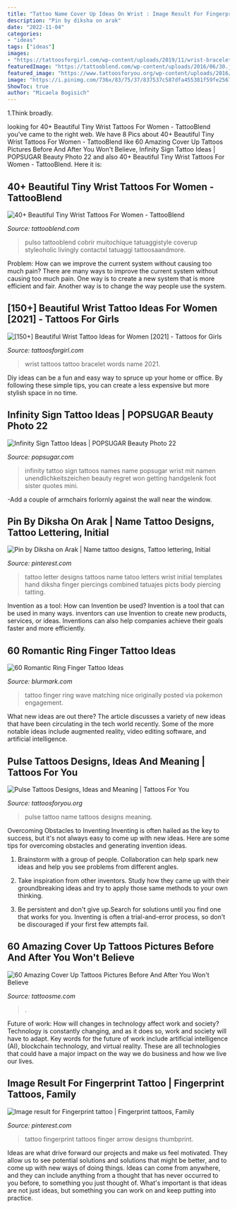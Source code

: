 ```yaml
---
title: "Tattoo Name Cover Up Ideas On Wrist : Image Result For Fingerprint Tattoo"
description: "Pin by diksha on arak"
date: "2022-11-04"
categories:
- "ideas"
tags: ["ideas"]
images:
- "https://tattoosforgirl.com/wp-content/uploads/2019/11/wrist-bracelet-tattoos-4.jpg"
featuredImage: "https://tattooblend.com/wp-content/uploads/2016/06/30.jpg"
featured_image: "https://www.tattoosforyou.org/wp-content/uploads/2016/09/Pulse-Tattoo-with-Name.jpg"
image: "https://i.pinimg.com/736x/83/75/37/837537c587dfa455381f59fe25676942.jpg"
ShowToc: true
author: "Micaela Bogisich"
---
```



1.Think broadly.

	

		
looking for 40+ Beautiful Tiny Wrist Tattoos For Women - TattooBlend you've came to the right web. We have 8 Pics about 40+ Beautiful Tiny Wrist Tattoos For Women - TattooBlend like 60 Amazing Cover Up Tattoos Pictures Before And After You Won&#039;t Believe, Infinity Sign Tattoo Ideas | POPSUGAR Beauty Photo 22 and also 40+ Beautiful Tiny Wrist Tattoos For Women - TattooBlend. Here it is:
		
    
## 40+ Beautiful Tiny Wrist Tattoos For Women - TattooBlend

<img loading=lazy src="https://tattooblend.com/wp-content/uploads/2016/06/30.jpg" onerror="this.onerror=null;this.src='https://tse3.mm.bing.net/th?id=OIP.GhAuyYUr-5zq8_zyW7pIaQHaHd&amp;pid=15.1';" alt="40+ Beautiful Tiny Wrist Tattoos For Women - TattooBlend">

_Source: tattooblend.com_

>pulso tattooblend cobrir muitochique tatuaggistyle coverup styleoholic livingly contactxl tatuaggi tattoosaandmore. 

	

Problem: How can we improve the current system without causing too much pain?
There are many ways to improve the current system without causing too much pain. One way is to create a new system that is more efficient and fair. Another way is to change the way people use the system.

    
## [150+] Beautiful Wrist Tattoo Ideas For Women [2021] - Tattoos For Girls

<img loading=lazy src="https://tattoosforgirl.com/wp-content/uploads/2019/11/wrist-bracelet-tattoos-4.jpg" onerror="this.onerror=null;this.src='https://tse2.mm.bing.net/th?id=OIP.LSDQNoIgtu1Yes6LDd029gAAAA&amp;pid=15.1';" alt="[150+] Beautiful Wrist Tattoo Ideas for Women [2021] - Tattoos for Girls">

_Source: tattoosforgirl.com_

>wrist tattoos tattoo bracelet words name 2021. 

	

Diy ideas can be a fun and easy way to spruce up your home or office. By following these simple tips, you can create a less expensive but more stylish space in no time.

    
## Infinity Sign Tattoo Ideas | POPSUGAR Beauty Photo 22

<img loading=lazy src="https://media1.popsugar-assets.com/files/thumbor/BFwrBOUy_IXMvZRVb5o4R1JMx6o/fit-in/1024x1024/filters:strip_icc-!!-/2015/05/22/804/n/1922153/7b4700bd28e7850f_patrick-beauty-infinityTattooIdeas_postGraphic/i/Infinity-Sign-Tattoo-Ideas.jpg" onerror="this.onerror=null;this.src='https://tse1.mm.bing.net/th?id=OIP.6aN2aOPFSZ-WvoszyIzUPAHaJ5&amp;pid=15.1';" alt="Infinity Sign Tattoo Ideas | POPSUGAR Beauty Photo 22">

_Source: popsugar.com_

>infinity tattoo sign tattoos names name popsugar wrist mit namen unendlichkeitszeichen beauty regret won getting handgelenk foot sister quotes mini. 

	

-Add a couple of armchairs forlornly against the wall near the window.

    
## Pin By Diksha On Arak | Name Tattoo Designs, Tattoo Lettering, Initial

<img loading=lazy src="https://i.pinimg.com/736x/47/44/cc/4744cc0926e12b47759e334ca85ad6a0--picts.jpg" onerror="this.onerror=null;this.src='https://tse4.mm.bing.net/th?id=OIP.EAdrFkHB-qvKaPzwlvD-CAHaJ3&amp;pid=15.1';" alt="Pin by Diksha on Arak | Name tattoo designs, Tattoo lettering, Initial">

_Source: pinterest.com_

>tattoo letter designs tattoos name tatoo letters wrist initial templates hand diksha finger piercings combined tatuajes picts body piercing tatting. 

	

Invention as a tool: How can Invention be used?
Invention is a tool that can be used in many ways. inventors can use Invention to create new products, services, or ideas. Inventions can also help companies achieve their goals faster and more efficiently.

    
## 60 Romantic Ring Finger Tattoo Ideas

<img loading=lazy src="https://www.blurmark.com/wp-content/uploads/2018/03/Nice-Matching-Wave-Tattoo.jpg" onerror="this.onerror=null;this.src='https://tse2.mm.bing.net/th?id=OIP.B5ETJstF1cSPJ1KB6Ey1SwHaOc&amp;pid=15.1';" alt="60 Romantic Ring Finger Tattoo Ideas">

_Source: blurmark.com_

>tattoo finger ring wave matching nice originally posted via pokemon engagement. 

	

What new ideas are out there?
The article discusses a variety of new ideas that have been circulating in the tech world recently. Some of the more notable ideas include augmented reality, video editing software, and artificial intelligence.

    
## Pulse Tattoos Designs, Ideas And Meaning | Tattoos For You

<img loading=lazy src="https://www.tattoosforyou.org/wp-content/uploads/2016/09/Pulse-Tattoo-with-Name.jpg" onerror="this.onerror=null;this.src='https://tse1.mm.bing.net/th?id=OIP.GugMe3GjK0Zv8LvVC8ZNaQHaEl&amp;pid=15.1';" alt="Pulse Tattoos Designs, Ideas and Meaning | Tattoos For You">

_Source: tattoosforyou.org_

>pulse tattoo name tattoos designs meaning. 

	

Overcoming Obstacles to Inventing
Inventing is often hailed as the key to success, but it's not always easy to come up with new ideas. Here are some tips for overcoming obstacles and generating invention ideas.
1. Brainstorm with a group of people. Collaboration can help spark new ideas and help you see problems from different angles.

2. Take inspiration from other inventors. Study how they came up with their groundbreaking ideas and try to apply those same methods to your own thinking.

3. Be persistent and don't give up.Search for solutions until you find one that works for you. Inventing is often a trial-and-error process, so don't be discouraged if your first few attempts fail.

    
## 60 Amazing Cover Up Tattoos Pictures Before And After You Won&#039;t Believe

<img loading=lazy src="https://tattoosme.com/wp-content/uploads/2017/03/Cover-ups-tattoos-desgins-and-ideas-before-and-after-.jpg" onerror="this.onerror=null;this.src='https://tse3.mm.bing.net/th?id=OIP.hbVDE2LZWRHTmm7gJYMvJgHaD0&amp;pid=15.1';" alt="60 Amazing Cover Up Tattoos Pictures Before And After You Won&#039;t Believe">

_Source: tattoosme.com_

>. 

	

Future of work: How will changes in technology affect work and society?
Technology is constantly changing, and as it does so, work and society will have to adapt. Key words for the future of work include artificial intelligence (AI), blockchain technology, and virtual reality. These are all technologies that could have a major impact on the way we do business and how we live our lives.

    
## Image Result For Fingerprint Tattoo | Fingerprint Tattoos, Family

<img loading=lazy src="https://i.pinimg.com/736x/83/75/37/837537c587dfa455381f59fe25676942.jpg" onerror="this.onerror=null;this.src='https://tse3.mm.bing.net/th?id=OIP.RU6weJLYxYwtIyG6_01ipwHaHa&amp;pid=15.1';" alt="Image result for Fingerprint tattoo | Fingerprint tattoos, Family">

_Source: pinterest.com_

>tattoo fingerprint tattoos finger arrow designs thumbprint. 

	

Ideas are what drive forward our projects and make us feel motivated. They allow us to see potential solutions and solutions that might be better, and to come up with new ways of doing things. Ideas can come from anywhere, and they can include anything from a thought that has never occurred to you before, to something you just thought of. What's important is that ideas are not just ideas, but something you can work on and keep putting into practice.


